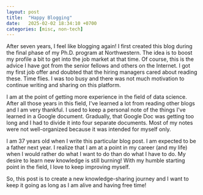 ```yaml
---
layout: post
title:  "Happy Blogging"
date:   2025-02-02 18:34:10 +0700
categories: [misc, non-tech]
---
```


After seven years, I feel like blogging again! I first created this blog during the final phase of my Ph.D. program at Northwestern. The idea is to boost my profile a bit to get into the job market at that time. Of course, this is the advice I have got from the senior fellows and others on the Internet. I got my first job offer and doubted that the hiring managers cared about reading these. Time flies. I was too busy and there was not much motivation to continue writing and sharing on this platform.

I am at the point of getting more experience in the field of data science. After all those years in this field, I've learned a lot from reading other blogs and I am very thankful. I used to keep a personal note of the things I've learned in a Google document. Gradually, that Google Doc was getting too long and I had to divide it into four separate documents. Most of my notes were not well-organized because it was intended for myself only.  

I am 37 years old when I write this particular blog post. I am expected to be a father next year. I realize that I am at a point in my career (and my life) when I would rather do what I want to do than do what I have to do. My desire to learn new knowledge is still burning! With my humble starting point in the field, I love to keep improving myself.

So, this post is to create a new knowledge-sharing journey and I want to keep it going as long as I am alive and having free time!

